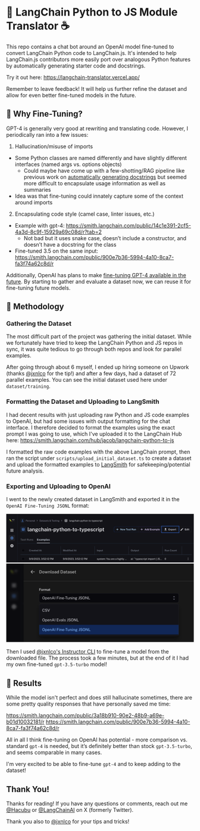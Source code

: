 # 🐍 LangChain Python to JS Module Translator ☕

This repo contains a chat bot around an OpenAI model fine-tuned to convert LangChain Python code to LangChain.js.
It's intended to help LangChain.js contributors more easily port over analogous Python features by automatically
generating starter code and docstrings.

Try it out here: https://langchain-translator.vercel.app/

Remember to leave feedback! It will help us further refine the dataset and allow for even better fine-tuned models
in the future.

## 🎹 Why Fine-Tuning?

GPT-4 is generally very good at rewriting and translating code. However, I periodically ran into a few issues:

1. Hallucination/misuse of imports
  - Some Python classes are named differently and have slightly different interfaces (named args vs. options objects)
    - Could maybe have come up with a few-shotting/RAG pipeline like previous work on [automatically generating docstrings](https://github.com/jacoblee93/auto-docstrings) but seemed more difficult to encapsulate usage information as well as summaries
  - Idea was that fine-tuning could innately capture some of the context around imports
2. Encapsulating code style (camel case, linter issues, etc.)
  - Example with gpt-4: https://smith.langchain.com/public/14c1e391-2cf5-4a3d-8c9f-15929a69c08d/r?tab=2
      - Not bad but it uses snake case, doesn’t include a constructor, and doesn’t have a docstring for the class
  - Fine-tuned 3.5 on the same input: https://smith.langchain.com/public/900e7b36-5994-4a10-8ca7-fa3f74a62c8d/r

Additionally, OpenAI has plans to make [fine-tuning GPT-4 available in the future](https://platform.openai.com/docs/guides/fine-tuning/what-models-can-be-fine-tuned). By starting to gather and evaluate a dataset now, we can reuse it for fine-tuning future models.

## 🧪 Methodology

### Gathering the Dataset

The most difficult part of the project was gathering the initial dataset.
While we fortunately have tried to keep the LangChain Python and JS repos in sync,
it was quite tedious to go through both repos and look for parallel examples.

After going through about 6 myself, I ended up hiring someone on Upwork (thanks [@jxnlco](https://twitter.com/jxnlco) for the tip!)
and after a few days, had a dataset of 72 parallel examples. You can see the initial dataset used here under `dataset/training`.

### Formatting the Dataset and Uploading to LangSmith

I had decent results with just uploading raw Python and JS code examples to OpenAI, but had some issues with output formatting
for the chat interface. I therefore decided to format the examples using the exact prompt I was going to use, which
I've uploaded it to the LangChain Hub here: https://smith.langchain.com/hub/jacob/langchain-python-to-js

I formatted the raw code examples with the above LangChain prompt, then ran the script under `scripts/upload_initial_dataset.ts`
to create a dataset and upload the formatted examples to [LangSmith](https://smith.langchain.com) for safekeeping/potential
future analysis.

### Exporting and Uploading to OpenAI

I went to the newly created dataset in LangSmith and exported it in the `OpenAI Fine-Tuning JSONL` format:

![Export the dataset](/public/images/export-dataset.png)
![Download the dataset in the correct format](/public/images/download-dataset.png)

Then I used [@jxnlco's Instructor CLI](https://jxnl.github.io/instructor/cli/finetune/) to fine-tune a model from the downloaded
file. The process took a few minutes, but at the end of it I had my own fine-tuned `gpt-3.5-turbo` model!

## 📄 Results

While the model isn't perfect and does still hallucinate sometimes, there are some pretty quality responses that have personally saved me time:

https://smith.langchain.com/public/3a18b910-90e2-48b9-a69e-b01d10032181/r
https://smith.langchain.com/public/900e7b36-5994-4a10-8ca7-fa3f74a62c8d/r

All in all I think fine-tuning on OpenAI has potential - more comparison vs. standard `gpt-4` is needed,
but it’s definitely better than stock `gpt-3.5-turbo`, and seems comparable in many cases.

I'm very excited to be able to fine-tune `gpt-4` and to keep adding to the dataset!

## Thank You!

Thanks for reading! If you have any questions or comments, reach out me [@Hacubu](https://x.com/hacubu)
or [@LangChainAI](https://x.com/langchainai) on X (formerly Twitter).

Thank you also to [@jxnlco](https://twitter.com/jxnlco) for your tips and tricks!
